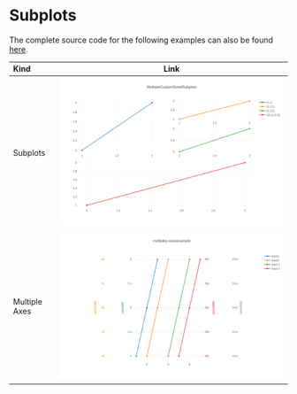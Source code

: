 # Subplots

The complete source code for the following examples can also be found [here](https://github.com/igiagkiozis/plotly/blob/master/plotly/examples/subplots.rs).

Kind | Link
:---|:----:
Subplots |[![Scatter Plots](./img/subplots.png)](./subplots/subplots.md)
Multiple Axes | [![Line Charts](./img/multiple_axes.png)](./subplots/multiple_axes.md)
